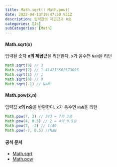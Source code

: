 ```yaml
---
title: Math.sqrt() Math.pow()
date: 2022-04-13T19:47:50.931Z
description: 입력값의 제곱근과 n승
categories: [Js]
subCategories: [Math]
---
```


#### Math.sqrt(x)

입력된 숫자 **x의 제곱근**을 리턴한다. x가 음수면 `NaN`을 리턴

```jsx
Math.sqrt(9) // 3
Math.sqrt(2) // 1.414213562373095
Math.sqrt(1) // 1
Math.sqrt(0) // 0
Math.sqrt(-1) // NaN
```

#### Math.pow(x,n)

입력값 **x의 n승**을 반환한다. x가 음수면 `NaN`을 리턴

```jsx
Math.pow(7, 3) // 343 = 7의 3승
Math.pow(4, 0.5) // 2 = 4의 0.5승
Math.pow(7, -2) // 1/49
Math.pow(-7, 0.5) //NaN
```

#### 공식 문서

- <a href="https://developer.mozilla.org/ko/docs/Web/JavaScript/Reference/Global_Objects/Math/sqrt" target="_blank" >Math.sqrt</a>
- <a href="https://developer.mozilla.org/ko/docs/Web/JavaScript/Reference/Global_Objects/Math/pow" target="_blank" >Math.pow</a>
